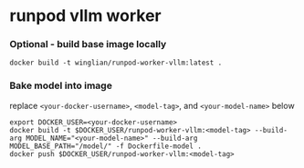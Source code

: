 # runpod vllm worker


### Optional - build base image locally
```shell
docker build -t winglian/runpod-worker-vllm:latest .
```

### Bake model into image

replace `<your-docker-username>`, `<model-tag>`, and `<your-model-name>` below

```shell
export DOCKER_USER=<your-docker-username>
docker build -t $DOCKER_USER/runpod-worker-vllm:<model-tag> --build-arg MODEL_NAME="<your-model-name>" --build-arg MODEL_BASE_PATH="/model/" -f Dockerfile-model .
docker push $DOCKER_USER/runpod-worker-vllm:<model-tag>
```
